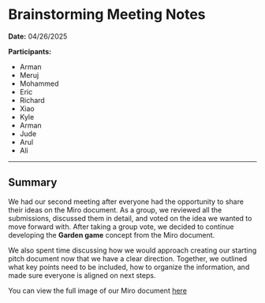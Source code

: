 # Brainstorming Meeting Notes

**Date:** 04/26/2025  

**Participants:** 
- Arman
- Meruj
- Mohammed
- Eric
- Richard
- Xiao
- Kyle
- Arman
- Jude
- Arul
- Ali

---
## Summary

We had our second meeting after everyone had the opportunity to share their ideas on the Miro document. As a group, we reviewed all the submissions, discussed them in detail, and voted on the idea we wanted to move forward with. After taking a group vote, we decided to continue developing the **Garden game** concept from the Miro document.

We also spent time discussing how we would approach creating our starting pitch document now that we have a clear direction. Together, we outlined what key points need to be included, how to organize the information, and made sure everyone is aligned on next steps.

You can view the full image of our Miro document [here](/specs/brainstorm/brainstorm.jpg)
